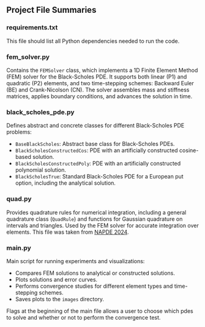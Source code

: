 ## Project File Summaries

### requirements.txt
This file should list all Python dependencies needed to run the code.

### fem_solver.py
Contains the `FEMSolver` class, which implements a 1D Finite Element Method (FEM) solver for the Black-Scholes PDE. It supports both linear (P1) and quadratic (P2) elements, and two time-stepping schemes: Backward Euler (BE) and Crank-Nicolson (CN). The solver assembles mass and stiffness matrices, applies boundary conditions, and advances the solution in time.

### black_scholes_pde.py
Defines abstract and concrete classes for different Black-Scholes PDE problems:
- `BaseBlackScholes`: Abstract base class for Black-Scholes PDEs.
- `BlackScholesConstructedCos`: PDE with an artificially constructed cosine-based solution.
- `BlackScholesConstructedPoly`: PDE with an artificially constructed polynomial solution.
- `BlackScholesTrue`: Standard Black-Scholes PDE for a European put option, including the analytical solution.

### quad.py
Provides quadrature rules for numerical integration, including a general quadrature class (`QuadRule`) and functions for Gaussian quadrature on intervals and triangles. Used by the FEM solver for accurate integration over elements.
This file was taken from [NAPDE 2024](https://github.com/JochenHinz/NAPDE_2024).

### main.py
Main script for running experiments and visualizations:
- Compares FEM solutions to analytical or constructed solutions.
- Plots solutions and error curves.
- Performs convergence studies for different element types and time-stepping schemes.
- Saves plots to the `images` directory.

Flags at the beginning of the main file allows a user to choose which pdes to solve and whether or not to perform the convergence test.

